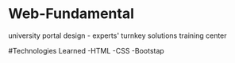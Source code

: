 # Web-Fundamental
university portal design - experts' turnkey solutions training center 

#Technologies Learned
-HTML
-CSS
-Bootstap

